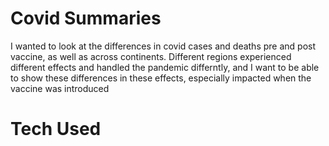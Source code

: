 # Covid Summaries
I wanted to look at the differences in covid cases and deaths pre and post vaccine, as well as across continents. Different regions experienced different effects and handled the pandemic differntly, 
and I want to be able to show these differences in these effects, especially impacted when the vaccine was introduced

# **Tech Used**
